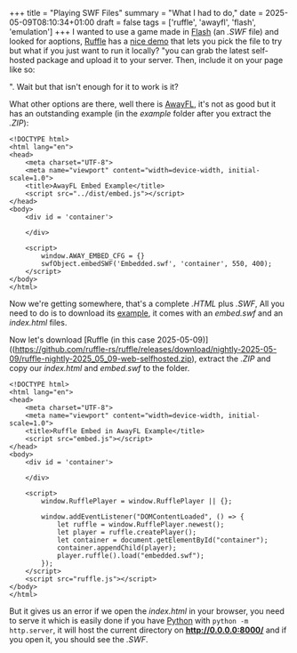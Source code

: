 +++
title = "Playing SWF Files"
summary = "What I had to do,"
date = 2025-05-09T08:10:34+01:00
draft = false
tags = ['ruffle', 'awayfl', 'flash', 'emulation']
+++
I wanted to use a game made in [Flash](https://en.wikipedia.org/wiki/Adobe_Flash) (an *.SWF* file) and looked for aoptions,
[Ruffle](https://ruffle.rs/) has a [nice demo](https://ruffle.rs/demo/) that lets you pick the file to try but what if you just want to run it locally? "you can grab the latest self-hosted package and upload it to your server. Then, include it on your page like so:
<script src="path/to/ruffle.js"></script>". Wait but that isn't enough for it to work is it?

What other options are there, well there is [AwayFL](https://awayfl.org/), it's not as good but it has an outstanding example (in the *example* folder after you extract the *.ZIP*):
```
<!DOCTYPE html>
<html lang="en">
<head>
    <meta charset="UTF-8">
    <meta name="viewport" content="width=device-width, initial-scale=1.0">
    <title>AwayFL Embed Example</title>
    <script src="../dist/embed.js"></script>
</head>
<body>
    <div id = 'container'>

    </div>

    <script>
        window.AWAY_EMBED_CFG = {}
        swfObject.embedSWF('Embedded.swf', 'container', 550, 400);
    </script>
</body>
</html>
```
Now we're getting somewhere, that's a complete *.HTML* plus *.SWF*,
All you need to do is to download its [example](https://github.com/awayfl/awayfl-embed/archive/refs/heads/master.zip), it comes with an *embed.swf* and an *index.html* files.

Now let's download [Ruffle (in this case 2025-05-09)]((https://github.com/ruffle-rs/ruffle/releases/download/nightly-2025-05-09/ruffle-nightly-2025_05_09-web-selfhosted.zip), extract the *.ZIP* and copy our *index.html* and *embed.swf* to the folder.
```
<!DOCTYPE html>
<html lang="en">
<head>
    <meta charset="UTF-8">
    <meta name="viewport" content="width=device-width, initial-scale=1.0">
    <title>Ruffle Embed in AwayFL Example</title>
    <script src="embed.js"></script>
</head>
<body>
    <div id = 'container'>

    </div>

    <script>
        window.RufflePlayer = window.RufflePlayer || {};

        window.addEventListener("DOMContentLoaded", () => {
            let ruffle = window.RufflePlayer.newest();
            let player = ruffle.createPlayer();
            let container = document.getElementById("container");
            container.appendChild(player);
            player.ruffle().load("embedded.swf");
        });
    </script>
    <script src="ruffle.js"></script>
</body>
</html>
```
But it gives us an error if we open the *index.html* in your browser, you need to serve it which is easily done if you have [Python](https://www.python.org/) with `python -m http.server`, it will host the current directory on **http://0.0.0.0:8000/** and if you open it, you should see the *.SWF*.
